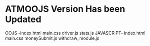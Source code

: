 # ATMOOJS Version Has been Updated 
OOJS -index.html main.css driver.js stats.js
JAVASCRIPT- index.html main.css moneySubmit.js withdraw_module.js
